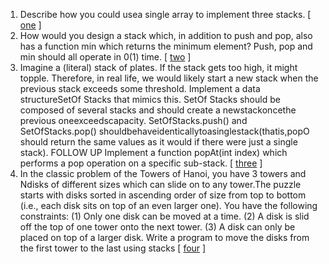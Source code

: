 1.  Describe how you could usea single array to implement three stacks. [ [one][101] ]
2.  How would you design a stack which, in addition to push and pop, also has a function min which returns the minimum element? Push, pop and min should all operate in 0(1) time. [ [two][102] ]
3.  Imagine a (literal) stack of plates. If the stack gets too high, it might topple. Therefore, in real life, we would likely start a new stack when the previous stack exceeds some threshold. Implement a data structureSetOf Stacks that mimics this. SetOf Stacks should be composed of several stacks and should create a newstackoncethe previous oneexceedscapacity. SetOfStacks.push() and SetOfStacks.pop() shouldbehaveidenticallytoasinglestack(thatis,popO should return the same values as it would if there were just a single stack).
    FOLLOW UP
    Implement a function popAt(int index) which performs a pop operation on a specific sub-stack. [ [three][103] ]
4. In the classic problem of the Towers of Hanoi, you have 3 towers and Ndisks of different sizes which can slide on to any tower.The puzzle starts with disks sorted in ascending order of size from top to bottom (i.e., each disk sits on top of an even larger one). You have the following constraints:
   (1) Only one disk can be moved at a time.
   (2) A disk is slid off the top of one tower onto the next tower.
   (3) A disk can only be placed on top of a larger disk.
   Write a program to move the disks from the first tower to the last using stacks [ [four][104] ]

[101]:https://github.com/inadram/CrackingCode/tree/master/src/main/dataStructures/StacksAndQueues/One
[102]:https://github.com/inadram/CrackingCode/tree/master/src/main/dataStructures/StacksAndQueues/Two
[103]:https://github.com/inadram/CrackingCode/tree/master/src/main/dataStructures/StacksAndQueues/Three
[104]:https://github.com/inadram/CrackingCode/tree/master/src/main/dataStructures/StacksAndQueues/Four
